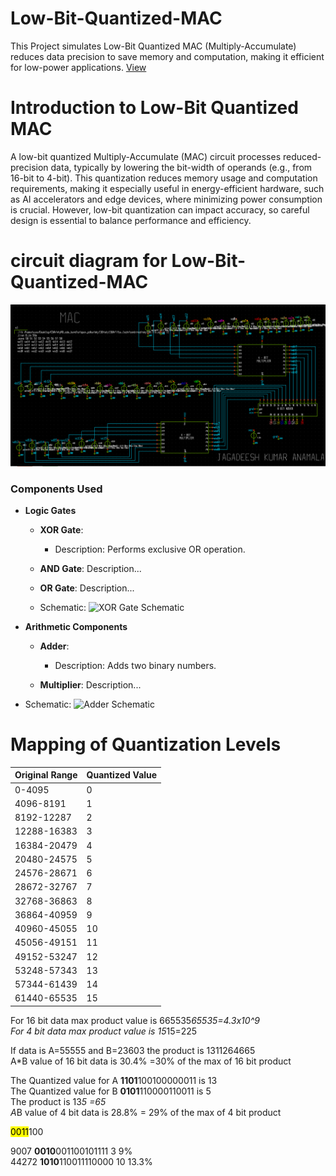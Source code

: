 # Low-Bit-Quantized-MAC
This Project simulates Low-Bit Quantized MAC (Multiply-Accumulate) reduces data precision to save memory and computation, making it efficient for low-power applications.
[ View ](https://github.com/JagadeeshAJK/Low-Bit-Quantized-MAC/blob/main/low-bit%20quantised%20MAC.pdf)



# Introduction to Low-Bit Quantized MAC

A low-bit quantized Multiply-Accumulate (MAC) circuit processes reduced-precision data, typically by lowering the bit-width of operands (e.g., from 16-bit to 4-bit). This quantization reduces memory usage and computation requirements, making it especially useful in energy-efficient hardware, such as AI accelerators and edge devices, where minimizing power consumption is crucial. However, low-bit quantization can impact accuracy, so careful design is essential to balance performance and efficiency.



# circuit diagram for Low-Bit-Quantized-MAC
 ![pro](https://github.com/JagadeeshAJK/Low-Bit-Quantized-MAC/blob/main/project.png)

### Components Used
- **Logic Gates**
  - **XOR Gate**: 
    - Description: Performs exclusive OR operation.
  
  - **AND Gate**: Description...
  - **OR Gate**: Description...
  - Schematic: ![XOR Gate Schematic](path/to/xor_gate_schematic.png)
- **Arithmetic Components**
  - **Adder**: 
    - Description: Adds two binary numbers.
    
  - **Multiplier**: Description...

- Schematic: ![Adder Schematic](path/to/adder_schematic.png)


# Mapping of Quantization Levels
| Original Range | Quantized Value |
|----------------|-----------------|
| 0-4095         | 0               |
| 4096-8191      | 1               |
| 8192-12287     | 2               |
| 12288-16383    | 3               |
| 16384-20479    | 4               |
| 20480-24575    | 5               |
| 24576-28671    | 6               |
| 28672-32767    | 7               |
| 32768-36863    | 8               |
| 36864-40959    | 9               |
| 40960-45055    | 10              |
| 45056-49151    | 11              |
| 49152-53247    | 12              |
| 53248-57343    | 13              |
| 57344-61439    | 14              |
| 61440-65535    | 15              |


For 16 bit data max product value is 665535*65535=4.3x10^9<br>
For 4 bit data max product value is 15*15=225<br>

If data is A=55555 and B=23603 the product is 1311264665<br>
A*B value of 16 bit data is 30.4% =30% of the max of 16 bit product <br>

The Quantized value for A   **1101**100100000011 is 13<br>
The Quantized value for B   **0101**110000110011 is 5<br>
The product is 13*5 =65<br>
A*B value of 4 bit data is 28.8% = 29% of the max of 4 bit product<br>

<span style="background-color: yellow; color: black;">0011</span>100


9007     **0010**001100101111  3     9%<br>
44272    **1010**110011110000  10       13.3%
